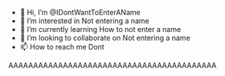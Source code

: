 - 👋 Hi, I’m @IDontWantToEnterAName
- 👀 I’m interested in Not entering a name
- 🌱 I’m currently learning How to not enter a name
- 💞️ I’m looking to collaborate on Not entering a name
- 📫 How to reach me Dont

<!---
IDontWantToEnterAName/IDontWantToEnterAName is a ✨ special ✨ repository because its `README.md` (this file) appears on your GitHub profile.
You can click the Preview link to take a look at your changes.
--->
AAAAAAAAAAAAAAAAAAAAAAAAAAAAAAAAAAAAAAAAAA
